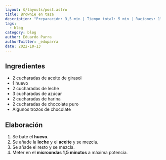 ```yaml
---
layout: $/layouts/post.astro
title: Brownie en taza
description: "Preparación: 3,5 min | Tiempo total: 5 min | Raciones: 1"
tags:
  - blog
category: blog
author: Eduardo Parra
authorTwitter: _eduparra
date: 2022-10-13
---
```

## Ingredientes

* 2 cucharadas de aceite de girasol
* 1 huevo
* 2 cucharadas de leche
* 3 cucharadas de azúcar
* 2 cucharadas de harina
* 2 cucharadas de chocolate puro
* Algunos trozos de chocolate

## Elaboración

1. Se bate el **huevo**.
2. Se añade la **leche** y el **aceite** y se mezcla.
3. Se añade el resto y se mezcla.
4. Meter en el **microondas 1,5 minutos** a máxima potencia.